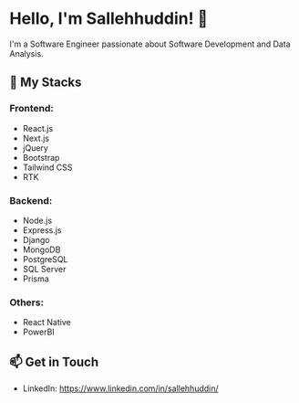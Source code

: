 # Hello, I'm Sallehhuddin! 👋

I'm a Software Engineer passionate about Software Development and Data Analysis.

## 🚀 My Stacks
### Frontend:
- React.js
- Next.js
- jQuery
- Bootstrap
- Tailwind CSS
- RTK

### Backend:
- Node.js
- Express.js
- Django
- MongoDB
- PostgreSQL
- SQL Server
- Prisma

### Others:
- React Native
- PowerBI

## 📫 Get in Touch
- LinkedIn: https://www.linkedin.com/in/sallehhuddin/



